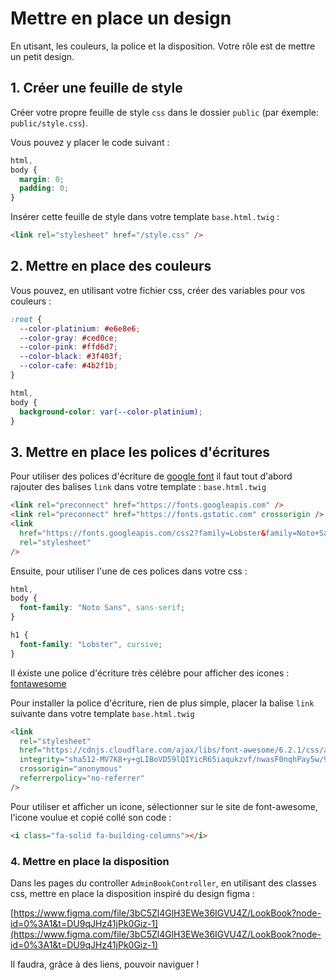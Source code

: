 # Mettre en place un design

En utisant, les couleurs, la police et la disposition. Votre rôle est de mettre un petit design.

## 1. Créer une feuille de style

Créer votre propre feuille de style `css` dans le dossier `public` (par éxemple: `public/style.css`).

Vous pouvez y placer le code suivant :

```css
html,
body {
  margin: 0;
  padding: 0;
}
```

Insérer cette feuille de style dans votre template `base.html.twig` :

```html
<link rel="stylesheet" href="/style.css" />
```

## 2. Mettre en place des couleurs

Vous pouvez, en utilisant votre fichier css, créer des variables pour vos couleurs :

```css
:root {
  --color-platinium: #e6e8e6;
  --color-gray: #ced0ce;
  --color-pink: #ffd6d7;
  --color-black: #3f403f;
  --color-cafe: #4b2f1b;
}

html,
body {
  background-color: var(--color-platinium);
}
```

## 3. Mettre en place les polices d'écritures

Pour utiliser des polices d'écriture de [google font](https://fonts.google.com/) il faut
tout d'abord rajouter des balises `link` dans votre template : `base.html.twig`

```html
<link rel="preconnect" href="https://fonts.googleapis.com" />
<link rel="preconnect" href="https://fonts.gstatic.com" crossorigin />
<link
  href="https://fonts.googleapis.com/css2?family=Lobster&family=Noto+Sans:ital,wght@0,100;0,200;0,300;0,400;0,500;0,600;0,700;0,800;0,900;1,100;1,200;1,300;1,400;1,500;1,600;1,700;1,800;1,900&display=swap"
  rel="stylesheet"
/>
```

Ensuite, pour utiliser l'une de ces polices dans votre css :

```css
html,
body {
  font-family: "Noto Sans", sans-serif;
}

h1 {
  font-family: "Lobster", cursive;
}
```

Il éxiste une police d'écriture très célébre pour afficher des icones : [fontawesome](https://fontawesome.com/search?o=r&m=free)

Pour installer la police d'écriture, rien de plus simple, placer la balise `link` suivante dans votre template `base.html.twig`

```html
<link
  rel="stylesheet"
  href="https://cdnjs.cloudflare.com/ajax/libs/font-awesome/6.2.1/css/all.min.css"
  integrity="sha512-MV7K8+y+gLIBoVD59lQIYicR65iaqukzvf/nwasF0nqhPay5w/9lJmVM2hMDcnK1OnMGCdVK+iQrJ7lzPJQd1w=="
  crossorigin="anonymous"
  referrerpolicy="no-referrer"
/>
```

Pour utiliser et afficher un icone, sélectionner sur le site de font-awesome, l'icone voulue et copié collé
son code :

```html
<i class="fa-solid fa-building-columns"></i>
```

### 4. Mettre en place la disposition

Dans les pages du controller `AdminBookController`, en utilisant des classes css, mettre en place la disposition inspiré du design figma :

[https://www.figma.com/file/3bC5Zl4GlH3EWe36IGVU4Z/LookBook?node-id=0%3A1&t=DU9qJHz41jPk0Giz-1](https://www.figma.com/file/3bC5Zl4GlH3EWe36IGVU4Z/LookBook?node-id=0%3A1&t=DU9qJHz41jPk0Giz-1)

Il faudra, grâce à des liens, pouvoir naviguer !
